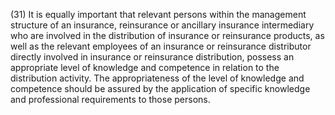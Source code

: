 (31) It is equally important that relevant persons within the management structure of an insurance, reinsurance or ancillary insurance intermediary who are involved in the distribution of insurance or reinsurance products, as well as the relevant employees of an insurance or reinsurance distributor directly involved in insurance or reinsurance distribution, possess an appropriate level of knowledge and competence in relation to the distribution activity. The appropriateness of the level of knowledge and competence should be assured by the application of specific knowledge and professional requirements to those persons.